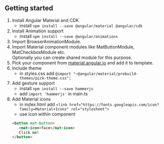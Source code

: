 ## Getting started

1. Install Angular Material and CDK
   - install ```npm install --save @angular/material @angular/cdk```
2. Install Animation support  
   - install ```npm install --save @angular/animations```
3. Import BrowserAnimationModule.  
4. Import Material component modules like MatButtonModule, MatCheckboxModule etc.  
Optionally you can create shared module for this purpose.  
5. Pick your component from [material.angular.io](http://material.angular.io) and add it to template.  
6. Include theme 
   - in styles.css add  ```@import "~@angular/material/prebuild-themes/pick-theme.css";```
7. Add gesture support  
   - install ```npm install --save hammerjs```  
   - add ```import 'hammerjs'``` in main.ts     
8. Add Material icons 
   - in index.html add  ```<link href="https://fonts.googleapis.com/icon?family=Material+Icons" rel="stylesheet">```
   - use icon within component
    ```html
    <button mat-button>
       <mat-icon>face</mat-icon>
       Click me!
    </button>
    ```
